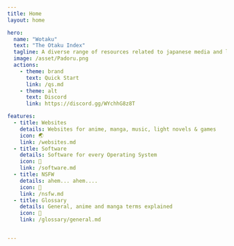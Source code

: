 ```yaml
---
title: Home
layout: home

hero:
  name: "Wotaku"
  text: "The Otaku Index"
  tagline: A diverse range of resources related to japanese media and language
  image: /asset/Padoru.png
  actions:
    - theme: brand
      text: Quick Start
      link: /qs.md
    - theme: alt
      text: Discord
      link: https://discord.gg/WYchhG8z8T

features:
  - title: Websites
    details: Websites for anime, manga, music, light novels & games
    icon: 🌏
    link: /websites.md
  - title: Software
    details: Software for every Operating System
    icon: 💾
    link: /software.md
  - title: NSFW
    details: ahem... ahem....
    icon: 🔞
    link: /nsfw.md
  - title: Glossary
    details: General, anime and manga terms explained
    icon: 📖
    link: /glossary/general.md


---
```

